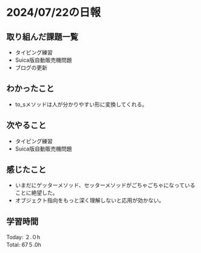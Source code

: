 # 2024/07/22の日報
## 取り組んだ課題一覧
* タイピング練習
* Suica版自動販売機問題
* ブログの更新
## わかったこと
* to_sメソッドは人が分かりやすい形に変換してくれる。
## 次やること
* タイピング練習
* Suica版自動販売機問題
## 感じたこと
* いまだにゲッターメソッド、セッターメソッドがごちゃごちゃになっていることに絶望した。
* オブジェクト指向をもっと深く理解しないと応用が効かない。
## 学習時間
Today: ２.０h<br>
Total: 67５.0h
